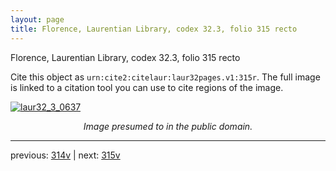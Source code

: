 ```yaml
---
layout: page
title: Florence, Laurentian Library, codex 32.3, folio 315 recto
---
```


Florence, Laurentian Library, codex 32.3, folio 315 recto

Cite this object as `urn:cite2:citelaur:laur32pages.v1:315r`.  The full image is linked to a citation tool you can use to cite regions of the image.

[![laur32_3_0637](http://www.homermultitext.org/iipsrv?IIIF=/project/homer/pyramidal/deepzoom/citelaur/laur32imgs/v1/laur32_3_0637.tif/full/800,/0/default.jpg)](http://www.homermultitext.org/ict2/?urn=urn:cite2:citelaur:laur32imgs.v1:laur32_3_0637) 

<p style="text-align: center; font-style: italic;">Image presumed to in the public domain.</p>

---

previous: [314v](../314v/) | next: [315v](../315v/)